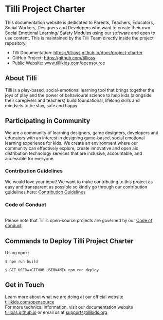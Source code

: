 # Tilli Project Charter

This documentation website is dedicated to Parents, Teachers, Educators, Social Workers, Designers and Developers who want to create their own Social Emotional Learning/ Safety Modules using our software and open to use content. This is maintained by the Tilli Team directly inside the project repository.
- Tilli Documentation: https://tillioss.github.io/docs/project-charter
- GitHub Project: https://github.com/tillioss
- Public Website: www.tillikids.com/opensource


## About Tilli

Tilli is a play-based, social-emotional learning tool that brings together the joys of play and the power of behavioural science to help kids (alongside their caregivers and teachers) build foundational, lifelong skills and mindsets to be stay, safe and happy

## Participating in Community 
We are a community of learning designers, game designers, developers and educators with an interest in designing game-based, social emotional learning experience for kids. We create an environment where our community can effectively explore, create innovative and open aid distribution technology services that are inclusive, accountable, and accessible for everyone.

### Contribution Guidelines

We would love your input! We want to make contributing to this project as easy and transparent as possible so kindly go through our contribution guidelines here: [Contribution Guidelines](https://tillioss.github.io/docs/Contribution-Guidelines)

### Code of Conduct
<br>Please note that Tilli’s open-source projects are governed by our [Code of conduct](https://tillioss.github.io/docs/code-of-conduct). 

## Commands to Deploy Tilli Project Charter

Using npm :

```
$ npm run build

$ GIT_USER=<GITHUB_USERNAME> npm run deploy

```
## Get in Touch 
Learn more about what we are doing at our official website [tillikids.com/opensource](www.tillikids.com/opensource) <br>For more technical information, visit our documentation website [tillioss.github.io](https://tillioss.github.io/docs/project-charter) or email us at support@tillikids.org
